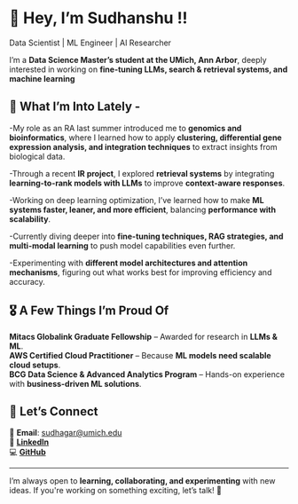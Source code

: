 # 👋 Hey, I’m Sudhanshu !!

Data Scientist | ML Engineer | AI Researcher

I’m a **Data Science Master’s student at the UMich, Ann Arbor**, deeply interested in working on **fine-tuning LLMs, search & retrieval systems, and machine learning**

## 🚀 What I’m Into Lately -  
-My role as an RA last summer introduced me to **genomics and bioinformatics**, where I learned how to apply **clustering, differential gene expression analysis, and integration techniques** to extract insights from biological data.  

-Through a recent **IR project**, I explored **retrieval systems** by integrating **learning-to-rank models with LLMs** to improve **context-aware responses**.  

-Working on deep learning optimization, I’ve learned how to make **ML systems faster, leaner, and more efficient**, balancing **performance with scalability**.  

-Currently diving deeper into **fine-tuning techniques, RAG strategies, and multi-modal learning** to push model capabilities even further.

-Experimenting with **different model architectures and attention mechanisms**, figuring out what works best for improving efficiency and accuracy.  


## 🎖️ A Few Things I’m Proud Of  
**Mitacs Globalink Graduate Fellowship** – Awarded for research in **LLMs & ML**.  
**AWS Certified Cloud Practitioner** – Because **ML models need scalable cloud setups**.  
**BCG Data Science & Advanced Analytics Program** – Hands-on experience with **business-driven ML solutions**.

## 💬 Let’s Connect  
📩 **Email**: sudhagar@umich.edu  
🔗 [**LinkedIn**](https://www.linkedin.com/in/sudhanshu-agarwal/)  
💻 [**GitHub**](https://github.com/SudhanshuAgarwal786)  

---

I’m always open to **learning, collaborating, and experimenting** with new ideas. If you're working on something exciting, let’s talk! 🚀

